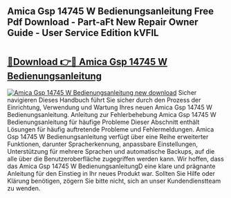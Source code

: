 ## Amica Gsp 14745 W Bedienungsanleitung Free Pdf Download - Part-aFt New Repair Owner Guide - User Service Edition kVFIL

# <h2><a href="http://df3gxw.blite.top/?on=Amica+Gsp+14745+W+Bedienungsanleitung">🔗Download 👉🔴 Amica Gsp 14745 W Bedienungsanleitung</a></h2>

[![Amica Gsp 14745 W Bedienungsanleitung new download](https://i.imgur.com/lujVjoI.png)](http://df3gxw.blite.top/?on=Amica+Gsp+14745+W+Bedienungsanleitung)
Sicher navigieren Dieses Handbuch führt Sie sicher durch den Prozess der Einrichtung, Verwendung und Wartung Ihres neuen Amica Gsp 14745 W Bedienungsanleitung. Anleitung zur Fehlerbehebung Amica Gsp 14745 W Bedienungsanleitung für häufige Probleme Dieser Abschnitt enthält Lösungen für häufig auftretende Probleme und Fehlermeldungen. Amica Gsp 14745 W Bedienungsanleitung verfügt über eine Reihe erweiterter Funktionen, darunter Spracherkennung, anpassbare Einstellungen, Unterstützung für mehrere Sprachen und automatische Backups, auf die alle über die Benutzeroberfläche zugegriffen werden kann. Wir hoffen, dass das Amica Gsp 14745 W BedienungsanleitungD eine klare und prägnante Anleitung für den Einstieg in Ihr neues Produkt war. Sollten Sie Hilfe oder Klärung benötigen, zögern Sie bitte nicht, sich an unser Kundendienstteam zu wenden.
